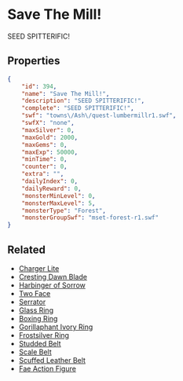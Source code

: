 # Save The Mill!

SEED SPITTERIFIC!

## Properties

```json
{
    "id": 394,
    "name": "Save The Mill!",
    "description": "SEED SPITTERIFIC!",
    "complete": "SEED SPITTERIFIC!",
    "swf": "towns\/Ash\/quest-lumbermillr1.swf",
    "swfX": "none",
    "maxSilver": 0,
    "maxGold": 2000,
    "maxGems": 0,
    "maxExp": 50000,
    "minTime": 0,
    "counter": 0,
    "extra": "",
    "dailyIndex": 0,
    "dailyReward": 0,
    "monsterMinLevel": 0,
    "monsterMaxLevel": 5,
    "monsterType": "Forest",
    "monsterGroupSwf": "mset-forest-r1.swf"
}
```

## Related

- [Charger Lite](../items/31-charger-lite.md)
- [Cresting Dawn Blade](../items/35-cresting-dawn-blade.md)
- [Harbinger of Sorrow](../items/74-harbinger-of-sorrow.md)
- [Two Face](../items/76-two-face.md)
- [Serrator](../items/102-serrator.md)
- [Glass Ring](../items/121-glass-ring.md)
- [Boxing Ring](../items/126-boxing-ring.md)
- [Gorillaphant Ivory Ring](../items/127-gorillaphant-ivory-ring.md)
- [Frostsilver Ring](../items/131-frostsilver-ring.md)
- [Studded Belt](../items/157-studded-belt.md)
- [Scale Belt](../items/158-scale-belt.md)
- [Scuffed Leather Belt](../items/160-scuffed-leather-belt.md)
- [Fae Action Figure](../items/167-fae-action-figure.md)

